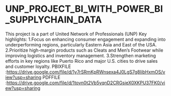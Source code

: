 # UNP_PROJECT_BI_WITH_POWER_BI_SUPPLYCHAIN_DATA
This project is a part of United Network of Professionals (UNP)
Key highlights:
1.Focus on enhancing consumer engagement and expanding into underperforming regions, particularly Eastern Asia and East of the USA.
2.Prioritize high-margin products such as Cleats and Men’s Footwear while improving logistics and inventory management.
3.Strengthen marketing efforts in key regions like Puerto Rico and major U.S. cities to drive sales and customer loyalty.
PBIXFILE :https://drive.google.com/file/d/1y7rSRmKpRWnsexa4J0LgS7g8IibHxmOS/view?usp=sharing
PDFFILE :https://drive.google.com/file/d/1tovn0t2Vb5yqnD2CRGsieX0XKPU37FK0/view?usp=sharing
